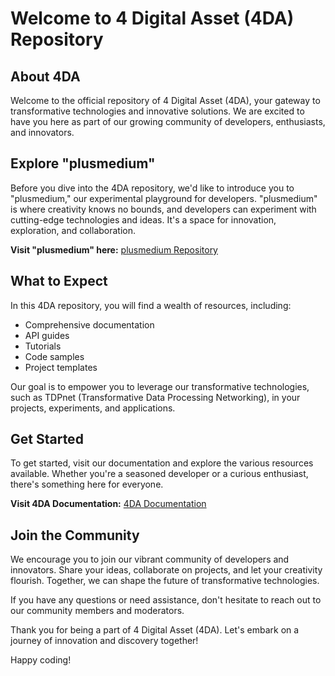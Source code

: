 # Welcome to 4 Digital Asset (4DA) Repository

## About 4DA

Welcome to the official repository of 4 Digital Asset (4DA), your gateway to transformative technologies and innovative solutions. We are excited to have you here as part of our growing community of developers, enthusiasts, and innovators.

## Explore "plusmedium"

Before you dive into the 4DA repository, we'd like to introduce you to "plusmedium," our experimental playground for developers. "plusmedium" is where creativity knows no bounds, and developers can experiment with cutting-edge technologies and ideas. It's a space for innovation, exploration, and collaboration.

**Visit "plusmedium" here:** [plusmedium Repository](https://github.com/mone4da/plusmedium.git)

## What to Expect

In this 4DA repository, you will find a wealth of resources, including:

- Comprehensive documentation
- API guides
- Tutorials
- Code samples
- Project templates

Our goal is to empower you to leverage our transformative technologies, such as TDPnet (Transformative Data Processing Networking), in your projects, experiments, and applications.

## Get Started

To get started, visit our documentation and explore the various resources available. Whether you're a seasoned developer or a curious enthusiast, there's something here for everyone.

**Visit 4DA Documentation:** [4DA Documentation](docs/README.md)

## Join the Community

We encourage you to join our vibrant community of developers and innovators. Share your ideas, collaborate on projects, and let your creativity flourish. Together, we can shape the future of transformative technologies.

If you have any questions or need assistance, don't hesitate to reach out to our community members and moderators.

Thank you for being a part of 4 Digital Asset (4DA). Let's embark on a journey of innovation and discovery together!

Happy coding!

